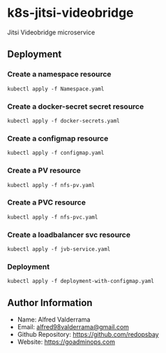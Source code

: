 # k8s-jitsi-videobridge
Jitsi Videobridge microservice


## Deployment ##


### Create a namespace resource
```
kubectl apply -f Namespace.yaml
```

### Create a docker-secret secret resource
```
kubectl apply -f docker-secrets.yaml
```

### Create a configmap resource
```
kubectl apply -f configmap.yaml
```

### Create a PV resource
```
kubectl apply -f nfs-pv.yaml
```

### Create a PVC resource
```
kubectl apply -f nfs-pvc.yaml
```

### Create a loadbalancer svc resource
```
kubectl apply -f jvb-service.yaml
```

### Deployment
```
kubectl apply -f deployment-with-configmap.yaml
```


Author Information
------------------

- Name: Alfred Valderrama
- Email: alfred98valderrama@gmail.com
- Github Repository: https://github.com/redopsbay
- Website: https://goadminops.com
